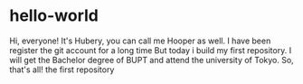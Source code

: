 # hello-world

Hi, everyone!
It's Hubery, you can call me Hooper as well. I have been register the git account for a long time
But today i build my first repository. 
I will get the Bachelor degree of BUPT and attend the university of Tokyo. 
So, that's all!
the first repository 
